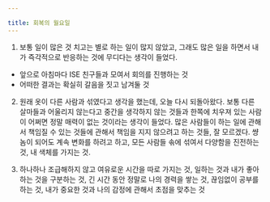 ```yaml
---

title: 회복의 월요일
---
```


1. 보통 일이 많은 것 치고는 별로 하는 일이 많지 않았고, 그래도 많은 일을 하면서 내가 즉각적으로 반응하는 것에 무디다는 생각이 들었다.
- 앞으로 아침마다 ISE 친구들과 모여서 회의를 진행하는 것
- 어떠한 결과는 확실히 갈음을 짓고 남겨둘 것

2. 원래 옷이 다른 사람과 섞였다고 생각을 했는데, 오늘 다시 되돌아왔다. 보통 다른 살마들과 어울리지 않는다고 중간을 생각하지 않는 것들과 한쪽에 치우져 있는 사람이 어쩌면 정말 매력이 없는 것이라는 생각이 들었다. 많은 사람들이 하는 일에 관해서 책임질 수 있는 것들에 관해서 책임을 지지 않으려고 하는 것들, 잘 모르겠다. 썅놈이 되어도 계속  변화를 하려고 하고, 모든 사람들 솎에 섞여서 다양함을 진전하는 것, 내 색체를 가지는 것.

3. 하나하나 조급해하지 않고 여유로운 시간을 따로 가지는 것, 일하는 것과 내가 좋아하는 것을 구분하는 것, 긴 시간 동안 정말로 나의 경력을 쌓는 것, 끊임없이 공부를 하는 것, 내가 중요한 것과 나의 감정에 관해서 초점을 맞추는 것